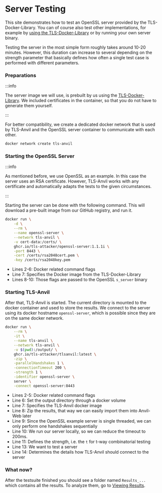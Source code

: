 # Server Testing

This site demonstrates how to test an OpenSSL server provided by the TLS-Docker-Library.
You can of course also test other implementations, for example by [using the TLS-Docker-Library](/docs/Docker-Library) or by running your own server binary.

Testing the server in the most simple form roughly takes around 10-20 minutes.
However, this duration can increase to several depending on the strength parameter that basically defines how often a single test case is performed with different parameters.

### Preparations

:::info

The server image we will use, is prebuilt by us using the [TLS-Docker-Library](https://github.com/tls-attacker/tls-docker-library).
We included certificates in the container, so that you do not have to generate them yourself.

:::

For better compatibility, we create a dedicated docker network that is used by TLS-Anvil and the OpenSSL server container to communicate with each other.

```bash
docker network create tls-anvil
```

### Starting the OpenSSL Server

:::info

As mentioned before, we use OpenSSL as an example. In this case the server uses an RSA certificate. However, TLS-Anvil works with any certificate and automatically adapts the tests to the given circumstances.

:::

Starting the server can be done with the following command. This will download a pre-built image from our GitHub registry, and run it.

```bash showLineNumbers
docker run \
    -d \
    --rm \
    --name openssl-server \
    --network tls-anvil \
    -v cert-data:/certs/ \
    ghcr.io/tls-attacker/openssl-server:1.1.1i \
    -port 8443 \
    -cert /certs/rsa2048cert.pem \
    -key /certs/rsa2048key.pem
```

* Lines 2-6: Docker related command flags
* Line 7: Specifies the Docker image from the TLS-Docker-Library
* Lines 8-10: Those flags are passed to the OpenSSL `s_server` binary

### Starting TLS-Anvil

After that, TLS-Anvil is started. The current directory is mounted to the docker container and used to store the results. We connect to the server using its docker hostname `openssl-server`, which is possible since they are on the same docker network.

```bash showLineNumbers
docker run \
    --rm \
    -it \
    --name tls-anvil \
    --network tls-anvil \
    -v $(pwd):/output/ \
    ghcr.io/tls-attacker/tlsanvil:latest \
    -zip \
    -parallelHandshakes 1 \
    -connectionTimeout 200 \
    -strength 1 \
    -identifier openssl-server \
    server \
    -connect openssl-server:8443
```

* Lines 2-5: Docker related command flags
* Line 6: Set the output directory through a docker volume
* Line 7: Specifies the TLS-Anvil docker image
* Line 8: Zip the results, that way we can easily import them into Anvil-Web later
* Line 9: Since the OpenSSL example server is single threaded, we can only perform one handshakes sequentially
* Line 10: We run our server locally, so we can reduce the timeout to 200ms.
* Line 11: Defines the strength, i.e. the `t` for t-way combinatorial testing
* Line 13: We want to test a server
* Line 14: Determines the details how TLS-Anvil should connect to the server

### What now?
After the testsuite finished you should see a folder named `Results_...` which contains all the results.
To analyze them, go to [Viewing Results](Anvil-Web).